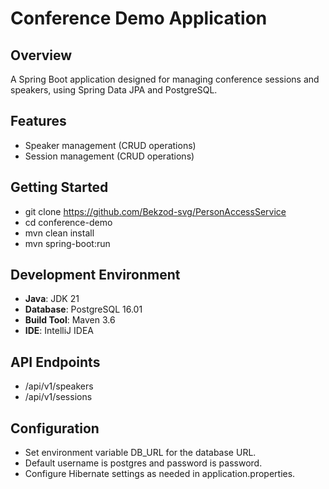 # Conference Demo Application

## Overview
A Spring Boot application designed for managing conference sessions and speakers, using Spring Data JPA and PostgreSQL.

## Features
- Speaker management (CRUD operations)
- Session management (CRUD operations)

## Getting Started
- git clone https://github.com/Bekzod-svg/PersonAccessService
- cd conference-demo
- mvn clean install
- mvn spring-boot:run

## Development Environment
- **Java**: JDK 21
- **Database**: PostgreSQL 16.01
- **Build Tool**: Maven 3.6
- **IDE**: IntelliJ IDEA

## API Endpoints
- /api/v1/speakers
- /api/v1/sessions

## Configuration
- Set environment variable DB_URL for the database URL.
- Default username is postgres and password is password.
- Configure Hibernate settings as needed in application.properties.
